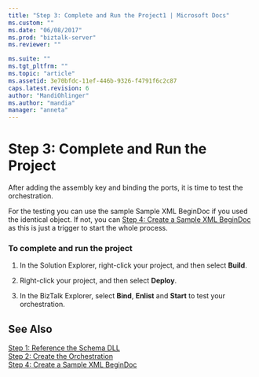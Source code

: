 ```yaml
---
title: "Step 3: Complete and Run the Project1 | Microsoft Docs"
ms.custom: ""
ms.date: "06/08/2017"
ms.prod: "biztalk-server"
ms.reviewer: ""

ms.suite: ""
ms.tgt_pltfrm: ""
ms.topic: "article"
ms.assetid: 3e70bfdc-11ef-446b-9326-f4791f6c2c87
caps.latest.revision: 6
author: "MandiOhlinger"
ms.author: "mandia"
manager: "anneta"
---
```

# Step 3: Complete and Run the Project
After adding the assembly key and binding the ports, it is time to test the orchestration.  
  
 For the testing you can use the sample Sample XML BeginDoc if you used the identical object. If not, you can [Step 4: Create a Sample XML BeginDoc](../core/step-4-create-a-sample-xml-begindoc2.md) as this is just a trigger to start the whole process.  
  
### To complete and run the project  
  
1.  In the Solution Explorer, right-click your project, and then select **Build**.  
  
2.  Right-click your project, and then select **Deploy**.  
  
3.  In the BizTalk Explorer, select **Bind**, **Enlist** and **Start** to test your orchestration.  
  
## See Also  
 [Step 1: Reference the Schema DLL](../core/step-1-reference-the-schema-dll1.md)   
 [Step 2: Create the Orchestration](../core/step-2-create-the-orchestration2.md)   
 [Step 4: Create a Sample XML BeginDoc](../core/step-4-create-a-sample-xml-begindoc2.md)
